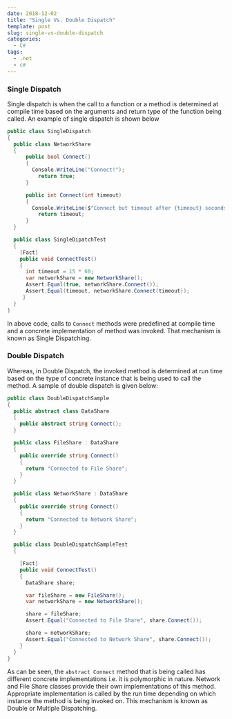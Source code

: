 ```yaml
---
date: 2018-12-02
title: "Single Vs. Double Dispatch"
template: post
slug: single-vs-double-dispatch
categories:
  - C#
tags:
  - .net
  - c#
---
```


### Single Dispatch

Single dispatch is when the call to a function or a method is determined at compile time based on the arguments and return type of the function being called. An example of single dispatch is shown below

```csharp
public class SingleDispatch
{
  public class NetworkShare
  {
      public bool Connect()
      {
        Console.WriteLine("Connect!");
          return true;
      }

      public int Connect(int timeout)
      {
        Console.WriteLine($"Connect but timeout after {timeout} seconds");
          return timeout;
      }
  }

  public class SingleDipatchTest
  {
    [Fact]
    public void ConnectTest()
    {
      int timeout = 15 * 60;
      var networkShare = new NetworkShare();
      Assert.Equal(true, networkShare.Connect());
      Assert.Equal(timeout, networkShare.Connect(timeout));
     }
  }
}
```

In above code, calls to `Connect` methods were predefined at compile time and a concrete implementation of method was invoked. That mechanism is known as Single Dispatching.

### Double Dispatch

Whereas, in Double Dispatch, the invoked method is determined at run time based on the type of concrete instance that is being used to call the method. A sample of double dispatch is given below:

```csharp
public class DoubleDispatchSample
{
  public abstract class DataShare
  {
    public abstract string Connect();
  }

  public class FileShare : DataShare
  {
    public override string Connect()
    {
      return "Connected to File Share";
    }
  }

  public class NetworkShare : DataShare
  {
    public override string Connect()
    {
      return "Connected to Network Share";
    }
  }

  public class DoubleDispatchSampleTest
  {

    [Fact]
    public void ConnectTest()
    {
      DataShare share;

      var fileShare = new FileShare();
      var networkShare = new NetworkShare();

      share = fileShare;
      Assert.Equal("Connected to File Share", share.Connect());

      share = networkShare;
      Assert.Equal("Connected to Network Share", share.Connect());
    }
  }
}
```

As can be seen, the `abstract Connect` method that is being called has different concrete implementations i.e. it is polymorphic in nature. Network and File Share classes provide their own implementations of this method. Appropriate implementation is called by the run time depending on which instance the method is being invoked on. This mechanism is known as Double or Multiple Dispatching.
